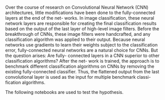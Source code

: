 Over the course of research on Convolutional Neural Network (CNN) architectures, little modifications have been done to the fully-connected layers at the end of the net- works. In image classification, these neural network layers are responsible for creating the final classification results based on the output of the last layer of high-level image filters. Before the breakthrough of CNNs, these image filters were handcrafted, and any classification algorithm was applied to their output. Because neural networks use gradients to learn their weights subject to the classification error, fully-connected neural networks are a natural choice for CNNs. But the question arises: Are fully- connected layers in a CNN superior to other classification algorithms? After the net- work is trained, the approach is to benchmark different classification algorithms on CNNs by removing the existing fully-connected classifier. Thus, the flattened output from the last convolutional layer is used as the input for multiple benchmark classi- fication algorithms.

The following notebooks are used to test the hypothesis.
